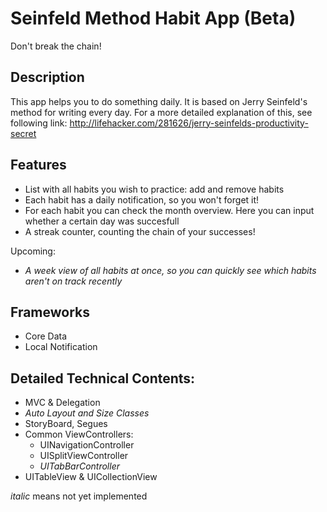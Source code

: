 # Seinfeld Method Habit App (Beta)
Don't break the chain!

## Description
This app helps you to do something daily. It is based on Jerry Seinfeld's method for writing every day. For a more detailed explanation of this, see following link: http://lifehacker.com/281626/jerry-seinfelds-productivity-secret

## Features
- List with all habits you wish to practice: add and remove habits
- Each habit has a daily notification, so you won't forget it!
- For each habit you can check the month overview. Here you can input whether a certain day was succesfull
- A streak counter, counting the chain of your successes!

Upcoming:
- *A week view of all habits at once, so you can quickly see which habits aren't on track recently*

## Frameworks
- Core Data
- Local Notification

## Detailed Technical Contents:
- MVC & Delegation 
- *Auto Layout and Size Classes*
- StoryBoard, Segues
- Common ViewControllers:
  - UINavigationController
  - UISplitViewController
  - *UITabBarController*
- UITableView & UICollectionView

*italic* means not yet implemented
